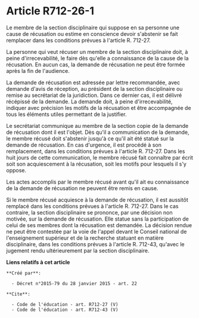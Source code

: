 # Article R712-26-1

Le membre de la section disciplinaire qui suppose en sa personne une cause de récusation ou estime en conscience devoir
s'abstenir se fait remplacer dans les conditions prévues à l'article R. 712-27. 

La personne qui veut récuser un membre de la section disciplinaire doit, à peine d'irrecevabilité, le faire dès qu'elle a
connaissance de la cause de la récusation. En aucun cas, la demande de récusation ne peut être formée après la fin de
l'audience. 

La demande de récusation est adressée par lettre recommandée, avec demande d'avis de réception, au président de la section
disciplinaire ou remise au secrétariat de la juridiction. Dans ce dernier cas, il est délivré récépissé de la demande. La
demande doit, à peine d'irrecevabilité, indiquer avec précision les motifs de la récusation et être accompagnée de tous les
éléments utiles permettant de la justifier. 

Le secrétariat communique au membre de la section copie de la demande de récusation dont il est l'objet. Dès qu'il a
communication de la demande, le membre récusé doit s'abstenir jusqu'à ce qu'il ait été statué sur la demande de récusation.
En cas d'urgence, il est procédé à son remplacement, dans les conditions prévues à l'article R. 712-27. Dans les huit jours
de cette communication, le membre récusé fait connaître par écrit soit son acquiescement à la récusation, soit les motifs
pour lesquels il s'y oppose. 

Les actes accomplis par le membre récusé avant qu'il ait eu connaissance de la demande de récusation ne peuvent être remis en
cause. 

Si le membre récusé acquiesce à la demande de récusation, il est aussitôt remplacé dans les conditions prévues à l'article R.
712-27. Dans le cas contraire, la section disciplinaire se prononce, par une décision non motivée, sur la demande de
récusation. Elle statue sans la participation de celui de ses membres dont la récusation est demandée. La décision rendue ne
peut être contestée par la voie de l'appel devant le Conseil national de l'enseignement supérieur et de la recherche statuant
en matière disciplinaire, dans les conditions prévues à l'article R. 712-43, qu'avec le jugement rendu ultérieurement par la
section disciplinaire.

**Liens relatifs à cet article**

	**Créé par**:

	  - Décret n°2015-79 du 28 janvier 2015 - art. 22

	**Cite**:

	  - Code de l'éducation - art. R712-27 (V)
	  - Code de l'éducation - art. R712-43 (V)
